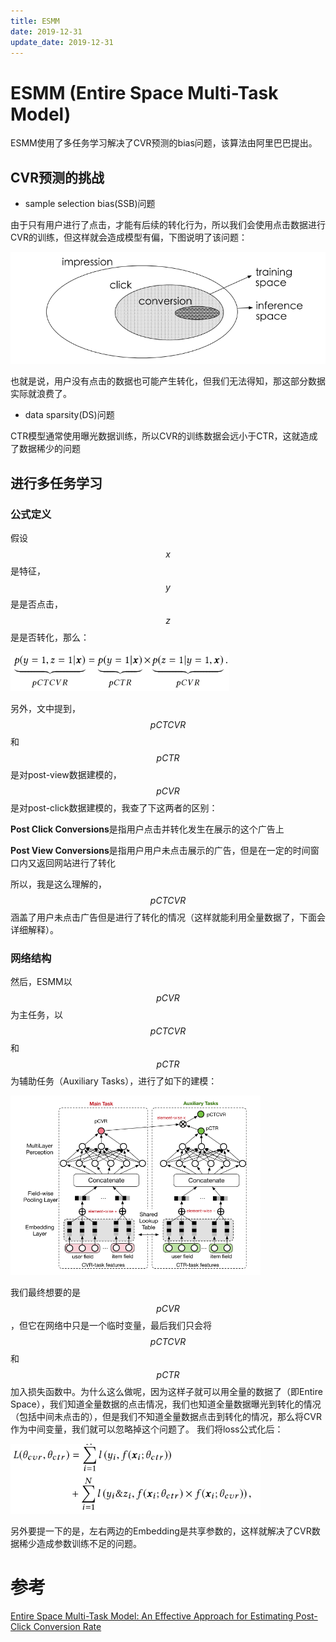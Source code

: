 ```yaml
---
title: ESMM
date: 2019-12-31
update_date: 2019-12-31
---
```


# ESMM (Entire Space Multi-Task Model)

ESMM使用了多任务学习解决了CVR预测的bias问题，该算法由阿里巴巴提出。

## CVR预测的挑战

* sample selection bias(SSB)问题

由于只有用户进行了点击，才能有后续的转化行为，所以我们会使用点击数据进行CVR的训练，但这样就会造成模型有偏，下图说明了该问题：

<img src="./assets/ESMM/bias_problem.png" alt="drawing" width="600"/>

也就是说，用户没有点击的数据也可能产生转化，但我们无法得知，那这部分数据实际就浪费了。

* data sparsity(DS)问题

CTR模型通常使用曝光数据训练，所以CVR的训练数据会远小于CTR，这就造成了数据稀少的问题

## 进行多任务学习

### 公式定义

假设$$x$$是特征，$$y$$是是否点击，$$z$$是是否转化，那么：

<img src="./assets/ESMM/ESMM_probability_formula.png" alt="drawing" width="350"/>

另外，文中提到，$$pCTCVR$$和$$pCTR$$是对post-view数据建模的，$$pCVR$$是对post-click数据建模的，我查了下这两者的区别：

**Post Click Conversions**是指用户点击并转化发生在展示的这个广告上

**Post View Conversions**是指用户用户未点击展示的广告，但是在一定的时间窗口内又返回网站进行了转化

所以，我是这么理解的，$$pCTCVR$$涵盖了用户未点击广告但是进行了转化的情况（这样就能利用全量数据了，下面会详细解释）。

### 网络结构

然后，ESMM以$$pCVR$$为主任务，以$$pCTCVR$$和$$pCTR$$为辅助任务（Auxiliary Tasks），进行了如下的建模：

<img src="./assets/ESMM/ESMM_architecture.png" alt="drawing" width="400"/>

我们最终想要的是$$pCVR$$，但它在网络中只是一个临时变量，最后我们只会将$$pCTCVR$$和$$pCTR$$加入损失函数中。为什么这么做呢，因为这样子就可以用全量的数据了（即Entire Space），我们知道全量数据的点击情况，我们也知道全量数据曝光到转化的情况（包括中间未点击的），但是我们不知道全量数据点击到转化的情况，那么将CVR作为中间变量，我们就可以忽略掉这个问题了。
我们将loss公式化后：

<img src="./assets/ESMM/ESMM_loss.png" alt="drawing" width="400"/>

另外要提一下的是，左右两边的Embedding是共享参数的，这样就解决了CVR数据稀少造成参数训练不足的问题。

# 参考

[Entire Space Multi-Task Model: An Effective Approach for Estimating Post-Click Conversion Rate](https://arxiv.org/pdf/1804.07931.pdf)
